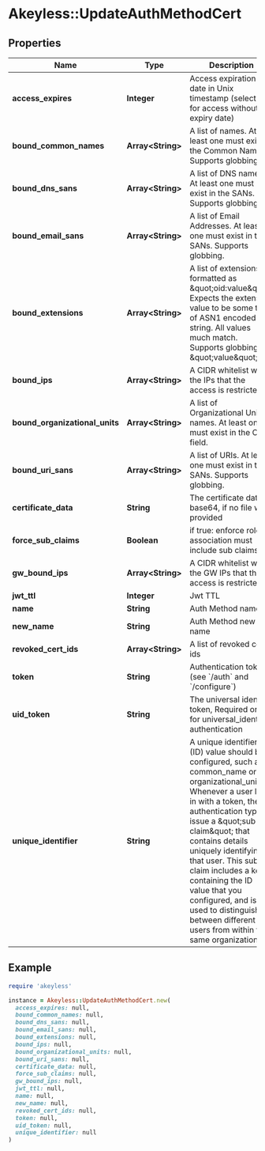 # Akeyless::UpdateAuthMethodCert

## Properties

| Name | Type | Description | Notes |
| ---- | ---- | ----------- | ----- |
| **access_expires** | **Integer** | Access expiration date in Unix timestamp (select 0 for access without expiry date) | [optional][default to 0] |
| **bound_common_names** | **Array&lt;String&gt;** | A list of names. At least one must exist in the Common Name. Supports globbing. | [optional] |
| **bound_dns_sans** | **Array&lt;String&gt;** | A list of DNS names. At least one must exist in the SANs. Supports globbing. | [optional] |
| **bound_email_sans** | **Array&lt;String&gt;** | A list of Email Addresses. At least one must exist in the SANs. Supports globbing. | [optional] |
| **bound_extensions** | **Array&lt;String&gt;** | A list of extensions formatted as \&quot;oid:value\&quot;. Expects the extension value to be some type of ASN1 encoded string. All values much match. Supports globbing on \&quot;value\&quot;. | [optional] |
| **bound_ips** | **Array&lt;String&gt;** | A CIDR whitelist with the IPs that the access is restricted to | [optional] |
| **bound_organizational_units** | **Array&lt;String&gt;** | A list of Organizational Units names. At least one must exist in the OU field. | [optional] |
| **bound_uri_sans** | **Array&lt;String&gt;** | A list of URIs. At least one must exist in the SANs. Supports globbing. | [optional] |
| **certificate_data** | **String** | The certificate data in base64, if no file was provided | [optional] |
| **force_sub_claims** | **Boolean** | if true: enforce role-association must include sub claims | [optional] |
| **gw_bound_ips** | **Array&lt;String&gt;** | A CIDR whitelist with the GW IPs that the access is restricted to | [optional] |
| **jwt_ttl** | **Integer** | Jwt TTL | [optional] |
| **name** | **String** | Auth Method name |  |
| **new_name** | **String** | Auth Method new name | [optional] |
| **revoked_cert_ids** | **Array&lt;String&gt;** | A list of revoked cert ids | [optional] |
| **token** | **String** | Authentication token (see &#x60;/auth&#x60; and &#x60;/configure&#x60;) | [optional] |
| **uid_token** | **String** | The universal identity token, Required only for universal_identity authentication | [optional] |
| **unique_identifier** | **String** | A unique identifier (ID) value should be configured, such as common_name or organizational_unit Whenever a user logs in with a token, these authentication types issue a \&quot;sub claim\&quot; that contains details uniquely identifying that user. This sub claim includes a key containing the ID value that you configured, and is used to distinguish between different users from within the same organization. |  |

## Example

```ruby
require 'akeyless'

instance = Akeyless::UpdateAuthMethodCert.new(
  access_expires: null,
  bound_common_names: null,
  bound_dns_sans: null,
  bound_email_sans: null,
  bound_extensions: null,
  bound_ips: null,
  bound_organizational_units: null,
  bound_uri_sans: null,
  certificate_data: null,
  force_sub_claims: null,
  gw_bound_ips: null,
  jwt_ttl: null,
  name: null,
  new_name: null,
  revoked_cert_ids: null,
  token: null,
  uid_token: null,
  unique_identifier: null
)
```

